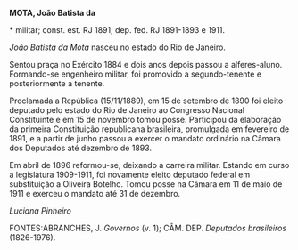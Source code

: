 **MOTA, João Batista da**

\* militar; const. est. RJ 1891; dep. fed. RJ 1891-1893 e 1911.

*João Batista da Mota* nasceu no estado do Rio de Janeiro.

Sentou praça no Exército 1884 e dois anos depois passou a alferes-aluno.
Formando-se engenheiro militar, foi promovido a segundo-tenente e
posteriormente a tenente.

Proclamada a República (15/11/1889), em 15 de setembro de 1890 foi
eleito deputado pelo estado do Rio de Janeiro ao Congresso Nacional
Constituinte e em 15 de novembro tomou posse. Participou da elaboração
da primeira Constituição republicana brasileira, promulgada em fevereiro
de 1891, e a partir de junho passou a exercer o mandato ordinário na
Câmara dos Deputados até dezembro de 1893.

Em abril de 1896 reformou-se, deixando a carreira militar. Estando em
curso a legislatura 1909-1911, foi novamente eleito deputado federal em
substituição a Oliveira Botelho. Tomou posse na Câmara em 11 de maio de
1911 e exerceu o mandato até 31 de dezembro.

*Luciana Pinheiro*

FONTES:ABRANCHES, J. *Governos* (v. 1); CÂM. DEP. *Deputados
brasileiros* (1826-1976).
